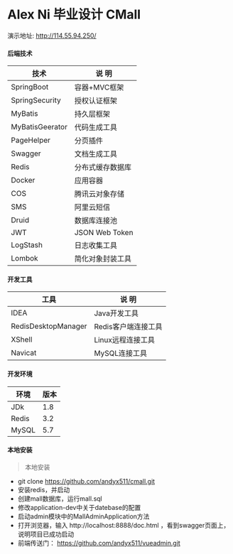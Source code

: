 # Alex Ni 毕业设计 CMall
演示地址: http://114.55.94.250/
#### 后端技术
| 技术         | 说 明         |
|--------------|---------------|
|SpringBoot|容器+MVC框架|
|SpringSecurity|授权认证框架|
|MyBatis|持久层框架|
|MyBatisGeerator|代码生成工具|
|PageHelper|分页插件|
|Swagger|文档生成工具|
|Redis|分布式缓存数据库|
|Docker|应用容器|
|COS|腾讯云对象存储|
|SMS|阿里云短信|
|Druid|数据库连接池|
|JWT|JSON Web Token|
|LogStash|日志收集工具|
|Lombok|简化对象封装工具|
#### 开发工具
| 工具         | 说 明         |
|--------------|---------------|
|IDEA|Java开发工具|
|RedisDesktopManager|Redis客户端连接工具|
|XShell|Linux远程连接工具|
|Navicat|MySQL连接工具|
#### 开发环境
| 环境         | 版本         |
|--------------|---------------|
|JDk|1.8|
|Redis|3.2|
|MySQL|5.7|
#### 本地安装
> 本地安装
  *  git clone  https://github.com/andyx511/cmall.git 
  * 安装redis，并启动
  * 创建mall数据库，运行mall.sql
  * 修改application-dev中关于datebase的配置
  * 启动admin模块中的MallAdminApplication方法
  * 打开浏览器，输入 http://localhost:8888/doc.html ，看到swagger页面上，说明项目已成功启动
  * 前端传送门： https://github.com/andyx511/vueadmin.git 
